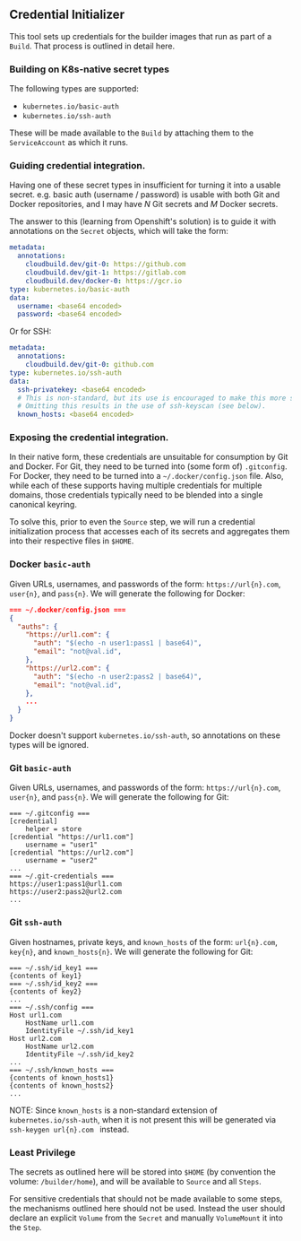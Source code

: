 ## Credential Initializer

This tool sets up credentials for the builder images that run as part of
a `Build`.  That process is outlined in detail here.

### Building on K8s-native secret types

The following types are supported:
* `kubernetes.io/basic-auth`
* `kubernetes.io/ssh-auth`

These will be made available to the `Build` by attaching them to the
`ServiceAccount` as which it runs.

### Guiding credential integration.

Having one of these secret types in insufficient for turning it into a usable
secret.  e.g. basic auth (username / password) is usable with both Git and
Docker repositories, and I may have *N* Git secrets and *M* Docker secrets.

The answer to this (learning from Openshift's solution) is to guide it with
annotations on the `Secret` objects, which will take the form:
```yaml
metadata:
  annotations:
    cloudbuild.dev/git-0: https://github.com
    cloudbuild.dev/git-1: https://gitlab.com
    cloudbuild.dev/docker-0: https://gcr.io
type: kubernetes.io/basic-auth
data:
  username: <base64 encoded>
  password: <base64 encoded>
```

Or for SSH:
```yaml
metadata:
  annotations:
    cloudbuild.dev/git-0: github.com
type: kubernetes.io/ssh-auth
data:
  ssh-privatekey: <base64 encoded>
  # This is non-standard, but its use is encouraged to make this more secure.
  # Omitting this results in the use of ssh-keyscan (see below).
  known_hosts: <base64 encoded>
```


### Exposing the credential integration.

In their native form, these credentials are unsuitable for consumption by Git
and Docker.  For Git, they need to be turned into (some form of) `.gitconfig`.
For Docker, they need to be turned into a `~/.docker/config.json` file.  Also,
while each of these supports having multiple credentials for multiple domains,
those credentials typically need to be blended into a single canonical keyring.

To solve this, prior to even the `Source` step, we will run a credential
initialization process that accesses each of its secrets and aggregates them
into their respective files in `$HOME`.


### Docker `basic-auth`

Given URLs, usernames, and passwords of the form: `https://url{n}.com`,
`user{n}`, and `pass{n}`.  We will generate the following for Docker:
```json
=== ~/.docker/config.json ===
{
  "auths": {
    "https://url1.com": {
      "auth": "$(echo -n user1:pass1 | base64)",
      "email": "not@val.id",
    },
    "https://url2.com": {
      "auth": "$(echo -n user2:pass2 | base64)",
      "email": "not@val.id",
    },
    ...
  }
}
```

Docker doesn't support `kubernetes.io/ssh-auth`, so annotations on these types
will be ignored.

### Git `basic-auth`

Given URLs, usernames, and passwords of the form: `https://url{n}.com`,
`user{n}`, and `pass{n}`.  We will generate the following for Git:
```
=== ~/.gitconfig ===
[credential]
	helper = store
[credential "https://url1.com"]
    username = "user1"
[credential "https://url2.com"]
    username = "user2"
...
=== ~/.git-credentials ===
https://user1:pass1@url1.com
https://user2:pass2@url2.com
...
```

### Git `ssh-auth`

Given hostnames, private keys, and `known_hosts` of the form: `url{n}.com`,
`key{n}`, and `known_hosts{n}`.  We will generate the following for Git:
```
=== ~/.ssh/id_key1 ===
{contents of key1}
=== ~/.ssh/id_key2 ===
{contents of key2}
...
=== ~/.ssh/config ===
Host url1.com
    HostName url1.com
    IdentityFile ~/.ssh/id_key1
Host url2.com
    HostName url2.com
    IdentityFile ~/.ssh/id_key2
...
=== ~/.ssh/known_hosts ===
{contents of known_hosts1}
{contents of known_hosts2}
...
```

NOTE: Since `known_hosts` is a non-standard extension of
`kubernetes.io/ssh-auth`, when it is not present this will be generated via
`ssh-keygen url{n}.com ` instead.

### Least Privilege

The secrets as outlined here will be stored into `$HOME` (by convention the
volume: `/builder/home`), and will be available to `Source` and all `Steps`.

For sensitive credentials that should not be made available to some steps, the
mechanisms outlined here should not be used.  Instead the user should declare an
explicit `Volume` from the `Secret` and manually `VolumeMount` it into the
`Step`.
